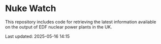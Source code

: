 # Nuke Watch

This repository includes code for retrieving the latest information available on the output of EDF nuclear power plants in the UK.

Last updated: 2025-05-16 14:15